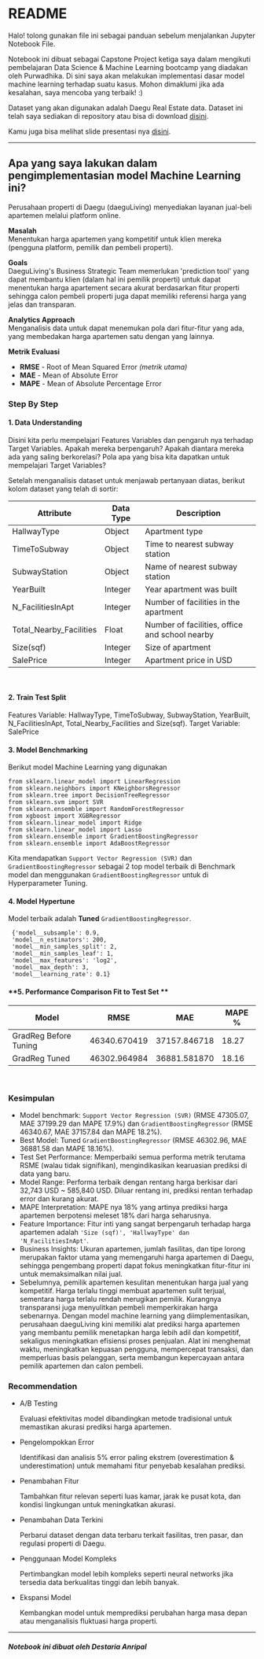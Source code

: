 # **README**
Halo! tolong gunakan file ini sebagai panduan sebelum menjalankan Jupyter Notebook File.

Notebook ini dibuat sebagai Capstone Project ketiga saya dalam mengikuti pembelajaran Data Science & Machine Learning bootcamp yang diadakan oleh Purwadhika. Di sini saya akan melakukan implementasi  dasar model machine learning terhadap suatu kasus. Mohon dimaklumi jika ada kesalahan, saya mencoba yang terbaik! :)

Dataset yang akan digunakan adalah Daegu Real Estate data. Dataset ini telah saya sediakan di repository atau bisa di download [disini](https://www.kaggle.com/datasets/gunhee/koreahousedata).

Kamu juga bisa melihat slide presentasi nya [disini](https://docs.google.com/presentation/d/149aw-RDeKJYy8Exe1gTs86FH8x30KsjU7MHcuFIF6DU/edit?usp=sharing).

---
## **Apa yang saya lakukan dalam pengimplementasian model Machine Learning ini?**
Perusahaan properti di Daegu (daeguLiving) menyediakan layanan jual-beli apartemen melalui platform online.

**Masalah**  
Menentukan harga apartemen yang kompetitif untuk klien mereka (pengguna platform, pemilik dan pembeli properti).

**Goals**  
DaeguLiving's Business Strategic Team  memerlukan 'prediction tool' yang dapat membantu klien (dalam hal ini pemilik properti) untuk dapat menentukan harga apartement secara akurat berdasarkan fitur properti sehingga calon pembeli properti juga dapat memiliki referensi harga yang jelas dan transparan.

**Analytics Approach**  
Menganalisis data untuk dapat menemukan pola dari fitur-fitur yang ada, yang membedakan harga apartemen satu dengan yang lainnya. 

**Metrik Evaluasi**
- **RMSE** - Root of Mean Squared Error *(metrik utama)*
- **MAE** - Mean of Absolute Error
- **MAPE** - Mean of Absolute Percentage Error

### **Step By Step**
#### **1. Data Understanding**
Disini kita perlu mempelajari Features Variables dan pengaruh nya terhadap Target Variables. Apakah mereka berpengaruh? Apakah diantara mereka ada yang saling berkorelasi? Pola apa yang bisa kita dapatkan untuk mempelajari Target Variables?

Setelah menganalisis dataset untuk menjawab pertanyaan diatas, berikut kolom dataset yang telah di sortir:

| **Attribute** | **Data Type** | **Description** |
| --- | --- | --- |
| HallwayType | Object | Apartment type |
| TimeToSubway | Object | Time to nearest subway station |
| SubwayStation | Object | Name of nearest subway station |
| YearBuilt | Integer | Year apartment was built |
| N_FacilitiesInApt | Integer | Number of facilities in the apartment |
| Total_Nearby_Facilities | Float | Number of facilities, office and school nearby |
| Size(sqf) | Integer | Size of apartment |
| SalePrice | Integer | Apartment price in USD|

<br>

#### **2. Train Test Split**
Features Variable: HallwayType, TimeToSubway, SubwayStation, YearBuilt, N_FacilitiesInApt, Total_Nearby_Facilities and Size(sqf).
Target Variable: SalePrice

#### **3. Model Benchmarking**
Berikut model Machine Learning yang digunakan
```
from sklearn.linear_model import LinearRegression
from sklearn.neighbors import KNeighborsRegressor
from sklearn.tree import DecisionTreeRegressor
from sklearn.svm import SVR
from sklearn.ensemble import RandomForestRegressor
from xgboost import XGBRegressor
from sklearn.linear_model import Ridge
from sklearn.linear_model import Lasso
from sklearn.ensemble import GradientBoostingRegressor  
from sklearn.ensemble import AdaBoostRegressor
```

Kita mendapatkan `Support Vector Regression (SVR)` dan `GradientBoostingRegressor` sebagai 2 top model terbaik di Benchmark model dan menggunakan `GradientBoostingRegressor` untuk di Hyperparameter Tuning.

#### **4. Model Hypertune**
Model terbaik adalah **Tuned** `GradientBoostingRegressor`.
```
 {'model__subsample': 0.9,
 'model__n_estimators': 200,
 'model__min_samples_split': 2,
 'model__min_samples_leaf': 1,
 'model__max_features': 'log2',
 'model__max_depth': 3,
 'model__learning_rate': 0.1}
 ```

#### **5. Performance Comparison Fit to Test Set **
| **Model** | **RMSE** | **MAE** | **MAPE %** |
| --- | --- | --- | --- |
| GradReg Before Tuning | 46340.670419 | 37157.846718 | 18.27 |
| GradReg Tuned | 46302.964984 | 36881.581870 | 18.16 |

<br>

### **Kesimpulan**
- Model benchmark: `Support Vector Regression (SVR)` (RMSE 47305.07, MAE 37199.29 dan MAPE 17.9%) dan `GradientBoostingRegressor` (RMSE 46340.67, MAE 37157.84 dan MAPE 18.2%).
- Best Model: Tuned `GradientBoostingRegressor` (RMSE 46302.96, MAE 36881.58 dan MAPE 18.16%).
- Test Set Performance: Memperbaiki semua performa metrik terutama RSME (walau tidak signifikan), mengindikasikan kearuasian prediksi di data yang baru.
- Model Range: Performa terbaik dengan rentang harga berkisar dari 32,743 USD ~ 585,840 USD. Diluar rentang ini, prediksi rentan terhadap error dan kurang akurat.
- MAPE Interpretation: MAPE nya 18% yang artinya prediksi harga apartemen berpotensi meleset 18% dari harga seharusnya.
- Feature Importance: Fitur inti yang sangat berpengaruh terhadap harga apartemen adalah `'Size (sqf)', 'HallwayType' dan 'N_FacilitiesInApt'`.
- Business Insights: Ukuran apartemen, jumlah fasilitas, dan tipe lorong merupakan faktor utama yang memengaruhi harga apartemen di Daegu, sehingga pengembang properti dapat fokus meningkatkan fitur-fitur ini untuk memaksimalkan nilai jual.
- Sebelumnya, pemilik apartemen kesulitan menentukan harga jual yang kompetitif. Harga terlalu tinggi membuat apartemen sulit terjual, sementara harga terlalu rendah merugikan pemilik. Kurangnya transparansi juga menyulitkan pembeli memperkirakan harga sebenarnya. Dengan model machine learning yang diimplementasikan, perusahaan daeguLiving kini memiliki alat prediksi harga apartemen yang membantu pemilik menetapkan harga lebih adil dan kompetitif, sekaligus meningkatkan efisiensi proses penjualan. Alat ini menghemat waktu, meningkatkan kepuasan pengguna, mempercepat transaksi, dan memperluas basis pelanggan, serta membangun kepercayaan antara pemilik apartemen dan calon pembeli.

### **Recommendation**
- A/B Testing

    Evaluasi efektivitas model dibandingkan metode tradisional untuk memastikan akurasi prediksi harga apartemen.

- Pengelompokkan Error

    Identifikasi dan analisis 5% error paling ekstrem (overestimation & underestimation) untuk memahami fitur penyebab kesalahan prediksi.

- Penambahan Fitur

    Tambahkan fitur relevan seperti luas kamar, jarak ke pusat kota, dan kondisi lingkungan untuk meningkatkan akurasi.

- Penambahan Data Terkini

    Perbarui dataset dengan data terbaru terkait fasilitas, tren pasar, dan regulasi properti di Daegu.

- Penggunaan Model Kompleks

    Pertimbangkan model lebih kompleks seperti neural networks jika tersedia data berkualitas tinggi dan lebih banyak.

- Ekspansi Model

    Kembangkan model untuk memprediksi perubahan harga masa depan atau menganalisis fluktuasi harga properti.

---
###### **Notebook ini dibuat oleh Destaria Anripal**